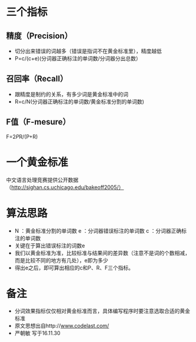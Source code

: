 三个指标
====
精度（Precision）
------
* 切分出来错误的词越多（错误是指词不在黄金标准里），精度越低
* P=c/(c+e)(分词器正确标注的单词数/分词器分出总数）

召回率（Recall）
------
* 跟精度是制约的关系，有多少词是黄金标准中的词
* R=c/N(分词器正确标注的单词数/黄金标准分割的单词数)

F值（F-mesure）
-----
F=2*P*R/(P+R)

一个黄金标准
=====
中文语言处理竞赛提供公开数据（http://sighan.cs.uchicago.edu/bakeoff2005/）

算法思路
==
* N ：黄金标准分割的单词数   e ：分词器错误标注的单词数   c ：分词器正确标注的单词数
* 关键在于算出错误标注的词数e
* 我们以黄金标准为准，比较标准与结果间的差异数（注意不是词的个数相减，而是比较不同的地方有几处），e即为多少
* 得出e之后，即可算出相应的c和P、R、F三个指标。

备注
=====
* 分词效果指标仅仅相对黄金标准而言，具体编写程序时要注意选取合适的黄金标准
* 原文思想出自http://www.codelast.com/
* 严朝敏 写于16.11.30

